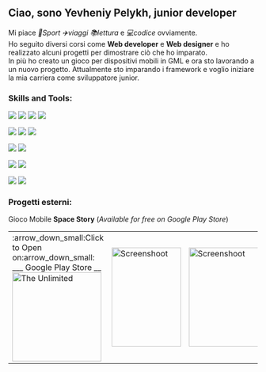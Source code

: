 ## Ciao, sono Yevheniy Pelykh, junior developer

Mi piace *🥊Sport* *✈️viaggi* *📚lettura* e *💻codice* ovviamente.
<br>
Ho seguito diversi corsi come **Web developer** e **Web designer** e ho realizzato alcuni progetti per dimostrare ciò che ho imparato. 
<br>
In più ho creato un gioco per dispositivi mobili in GML e ora sto lavorando a un nuovo progetto.
Attualmente sto imparando i framework e voglio iniziare la mia carriera come sviluppatore junior.

### Skills and Tools:
<img src="https://img.shields.io/badge/html-gray?style=for-the-badge&logo=html5&logoColor=FF9537"/> <img src="https://img.shields.io/badge/JS-gray?style=for-the-badge&logo=javascript&logoColor=FFDF3A"/> <img src="https://img.shields.io/badge/css-gray?style=for-the-badge&logo=css3&logoColor=57B1FF"/>
<img src="https://img.shields.io/badge/Tailwind css-gray?style=for-the-badge&logo=tailwindcss&logoColor=699BFF"/>

<img src="https://img.shields.io/badge/Google Ads-gray?style=for-the-badge&logo=googleads&logoColor=66C3FF"/> <img src="https://img.shields.io/badge/Google AdMob-gray?style=for-the-badge&logo=googleadmob&logoColor=66C3FF"/> <img src="https://img.shields.io/badge/Google AdSense-gray?style=for-the-badge&logo=googleadsense&logoColor=66C3FF"/>

<img src="https://img.shields.io/badge/Adobe Photoshop-gray?style=for-the-badge&logo=adobephotoshop&logoColor=18D2FF"/> <img src="https://img.shields.io/badge/Adobe Illustrator-gray?style=for-the-badge&logo=adobeillustrator&logoColor=FFC12E"/>

<img src="https://img.shields.io/badge/Unity-gray?style=for-the-badge&logo=unity&logoColor=A4A4A4"/> <img src="https://img.shields.io/badge/Game maker-gray?style=for-the-badge&logo=gamemaker&logoColor=A4A4A4"/>

<img src="https://img.shields.io/badge/Git-gray?style=for-the-badge&logo=git&logoColor=FF582E"/> <img src="https://img.shields.io/badge/Github-gray?style=for-the-badge&logo=github&logoColor=FFFFFF"/>

### Progetti esterni:
Gioco Mobile **Space Story** (*Available for free on Google Play Store*)
<table>
  <tr>
    <td>
      :arrow_down_small:Click to Open on:arrow_down_small:
      <br>___ Google Play Store __</br>
      <a href="https://play.google.com/store/apps/details?id=com.PelykhPlays.SpaceStory" target="_blank">
        <img src="https://play-lh.googleusercontent.com/ETSlKwk3HRZezsiC-DoqrfZWjwIw2_9D-yS8kUkH-1plCwGHzvh-msNMVBVgHyycohw=w240-h480-rw" alt="The Unlimited" width="180" height="180"/>
      </a>
    </td>
    <td>
        <img src="https://play-lh.googleusercontent.com/eYRxaLHv2TwKkKW8mLxuTCL4pIjdwIL6fz2QHg1Lr44JSbQactHj_MFFE4-I6bWjmA=w526-h296-rw" alt="Screenshoot" width="140" height="200"/>
    </td>
    <td>
        <img src="https://play-lh.googleusercontent.com/mp5v-ZiLFQKDRJi3InJRMSW8RbZmB26ywDSST0K2Tu23EQ0kRZpUNVVQBPWj5EDq6g=w526-h296-rw" alt="Screenshoot" width="140" height="200"/>
    </td>
    <td>
        <img src="https://play-lh.googleusercontent.com/pLmut_9sibmV6XWqM6ePSnRor1yNiYLdNHWlLC7F5j138jXaUTWLuKNDyxwU5PEAVVA=w526-h296-rw" alt="Screenshoot" width="140" height="200"/>
    </td>
    <td>
        <img src="https://play-lh.googleusercontent.com/Fd0c2eUovptlMar2FQJ5n4ilTKz2MWWhoNlmW05tsRnCy-GPk5tKCqXsQc7gAYn9B9Q=w526-h296-rw" alt="Screenshoot" width="140" height="200"/>
    </td>
    <td>
        <img src="https://play-lh.googleusercontent.com/Iid-UWavirfu0y5V_Ozf4v6GGsxBbyMcWGTFAuhKXjo8Z61kL4blgM93ssuAsxRauiQ=w526-h296-rw" alt="Screenshoot" width="140" height="200"/>
    </td>
  </tr>
</table>
